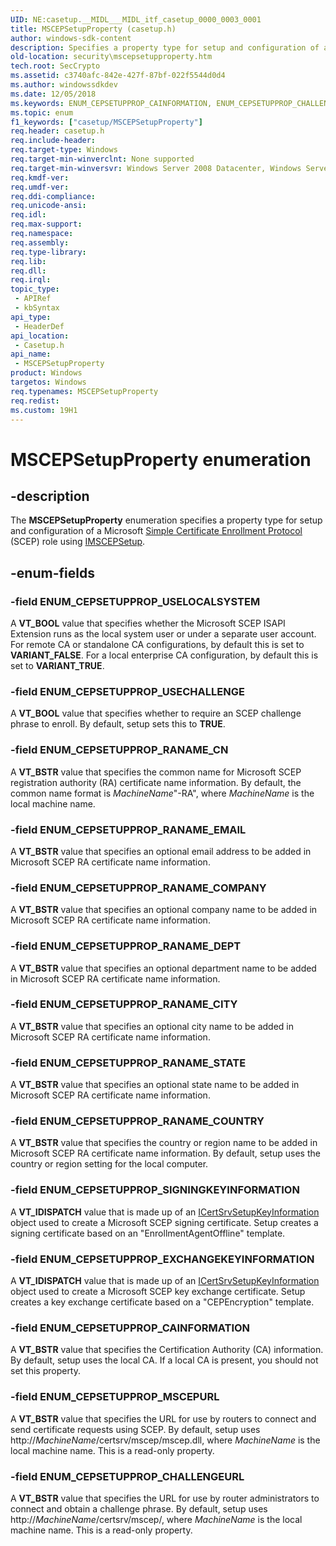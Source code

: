 ```yaml
---
UID: NE:casetup.__MIDL___MIDL_itf_casetup_0000_0003_0001
title: MSCEPSetupProperty (casetup.h)
author: windows-sdk-content
description: Specifies a property type for setup and configuration of a Microsoft Simple Certificate Enrollment Protocol (SCEP) role using IMSCEPSetup.
old-location: security\mscepsetupproperty.htm
tech.root: SecCrypto
ms.assetid: c3740afc-842e-427f-87bf-022f5544d0d4
ms.author: windowssdkdev
ms.date: 12/05/2018
ms.keywords: ENUM_CEPSETUPPROP_CAINFORMATION, ENUM_CEPSETUPPROP_CHALLENGEURL, ENUM_CEPSETUPPROP_EXCHANGEKEYINFORMATION, ENUM_CEPSETUPPROP_MSCEPURL, ENUM_CEPSETUPPROP_RANAME_CITY, ENUM_CEPSETUPPROP_RANAME_CN, ENUM_CEPSETUPPROP_RANAME_COMPANY, ENUM_CEPSETUPPROP_RANAME_COUNTRY, ENUM_CEPSETUPPROP_RANAME_DEPT, ENUM_CEPSETUPPROP_RANAME_EMAIL, ENUM_CEPSETUPPROP_RANAME_STATE, ENUM_CEPSETUPPROP_SIGNINGKEYINFORMATION, ENUM_CEPSETUPPROP_USECHALLENGE, ENUM_CEPSETUPPROP_USELOCALSYSTEM, MSCEPSetupProperty, MSCEPSetupProperty enumeration [Security], casetup/ENUM_CEPSETUPPROP_CAINFORMATION, casetup/ENUM_CEPSETUPPROP_CHALLENGEURL, casetup/ENUM_CEPSETUPPROP_EXCHANGEKEYINFORMATION, casetup/ENUM_CEPSETUPPROP_MSCEPURL, casetup/ENUM_CEPSETUPPROP_RANAME_CITY, casetup/ENUM_CEPSETUPPROP_RANAME_CN, casetup/ENUM_CEPSETUPPROP_RANAME_COMPANY, casetup/ENUM_CEPSETUPPROP_RANAME_COUNTRY, casetup/ENUM_CEPSETUPPROP_RANAME_DEPT, casetup/ENUM_CEPSETUPPROP_RANAME_EMAIL, casetup/ENUM_CEPSETUPPROP_RANAME_STATE, casetup/ENUM_CEPSETUPPROP_SIGNINGKEYINFORMATION, casetup/ENUM_CEPSETUPPROP_USECHALLENGE, casetup/ENUM_CEPSETUPPROP_USELOCALSYSTEM, casetup/MSCEPSetupProperty, security.mscepsetupproperty
ms.topic: enum
f1_keywords: ["casetup/MSCEPSetupProperty"]
req.header: casetup.h
req.include-header: 
req.target-type: Windows
req.target-min-winverclnt: None supported
req.target-min-winversvr: Windows Server 2008 Datacenter, Windows Server 2008 Enterprise [desktop apps only]
req.kmdf-ver: 
req.umdf-ver: 
req.ddi-compliance: 
req.unicode-ansi: 
req.idl: 
req.max-support: 
req.namespace: 
req.assembly: 
req.type-library: 
req.lib: 
req.dll: 
req.irql: 
topic_type:
 - APIRef
 - kbSyntax
api_type:
 - HeaderDef
api_location:
 - Casetup.h
api_name:
 - MSCEPSetupProperty
product: Windows
targetos: Windows
req.typenames: MSCEPSetupProperty
req.redist: 
ms.custom: 19H1
---
```


# MSCEPSetupProperty enumeration


## -description


The <b>MSCEPSetupProperty</b> enumeration specifies a property type for setup and configuration of a Microsoft <a href="https://docs.microsoft.com/windows/desktop/SecGloss/s-gly">Simple Certificate Enrollment Protocol</a> (SCEP) role using <a href="https://docs.microsoft.com/windows/desktop/api/casetup/nn-casetup-imscepsetup">IMSCEPSetup</a>.


## -enum-fields




### -field ENUM_CEPSETUPPROP_USELOCALSYSTEM

A <b>VT_BOOL</b> value that specifies whether the Microsoft SCEP ISAPI Extension runs as the  local system user or under a separate user account. For remote CA or standalone CA configurations, by default this is set to <b>VARIANT_FALSE</b>. For a local enterprise CA configuration, by default this is set to <b>VARIANT_TRUE</b>.


### -field ENUM_CEPSETUPPROP_USECHALLENGE

A <b>VT_BOOL</b> value that specifies whether to require an SCEP challenge phrase to enroll. By default, setup sets this to <b>TRUE</b>.


### -field ENUM_CEPSETUPPROP_RANAME_CN

A <b>VT_BSTR</b> value that specifies the common name for Microsoft SCEP registration authority (RA) certificate name information. By default, the common name format is <i>MachineName</i>"-RA", where <i>MachineName</i> is the local machine name.


### -field ENUM_CEPSETUPPROP_RANAME_EMAIL

A <b>VT_BSTR</b> value that specifies an optional email address to be added in Microsoft SCEP RA certificate name information.


### -field ENUM_CEPSETUPPROP_RANAME_COMPANY

A <b>VT_BSTR</b> value that specifies an optional company name to be added in Microsoft SCEP RA certificate name information.


### -field ENUM_CEPSETUPPROP_RANAME_DEPT

A <b>VT_BSTR</b> value that specifies an optional department name to be added in Microsoft SCEP RA certificate name information.


### -field ENUM_CEPSETUPPROP_RANAME_CITY

A <b>VT_BSTR</b> value that specifies an optional city name to be added in Microsoft SCEP RA certificate name information.


### -field ENUM_CEPSETUPPROP_RANAME_STATE

A <b>VT_BSTR</b> value that specifies an optional state name to be added in Microsoft SCEP RA certificate name information.


### -field ENUM_CEPSETUPPROP_RANAME_COUNTRY

A <b>VT_BSTR</b> value that specifies the country or region name to be added in Microsoft SCEP RA certificate name information. By default, setup uses the country or region setting for the local computer.


### -field ENUM_CEPSETUPPROP_SIGNINGKEYINFORMATION

A <b>VT_IDISPATCH</b> value that is made up of an <a href="https://docs.microsoft.com/windows/desktop/api/casetup/nn-casetup-icertsrvsetupkeyinformation">ICertSrvSetupKeyInformation</a> object used to create a Microsoft SCEP signing certificate. Setup creates a signing certificate based on an "EnrollmentAgentOffline" template.


### -field ENUM_CEPSETUPPROP_EXCHANGEKEYINFORMATION

A <b>VT_IDISPATCH</b> value that is made up of an <a href="https://docs.microsoft.com/windows/desktop/api/casetup/nn-casetup-icertsrvsetupkeyinformation">ICertSrvSetupKeyInformation</a> object used to create a Microsoft SCEP key exchange certificate. Setup creates a key exchange certificate based on a "CEPEncryption" template.


### -field ENUM_CEPSETUPPROP_CAINFORMATION

A <b>VT_BSTR</b> value that specifies the Certification Authority (CA) information. By default, setup uses the local CA. If a local CA is present,  you should not set this property.


### -field ENUM_CEPSETUPPROP_MSCEPURL

A <b>VT_BSTR</b> value that specifies the URL for use by routers to connect and send certificate requests using SCEP. By default, setup uses http://<i>MachineName</i>/certsrv/mscep/mscep.dll, where <i>MachineName</i> is the local machine name. This is a read-only property.


### -field ENUM_CEPSETUPPROP_CHALLENGEURL

A <b>VT_BSTR</b> value that specifies the URL for use by router administrators to connect and obtain a challenge phrase. By default, setup uses http://<i>MachineName</i>/certsrv/mscep/, where <i>MachineName</i> is the local machine name. This is a read-only property.

